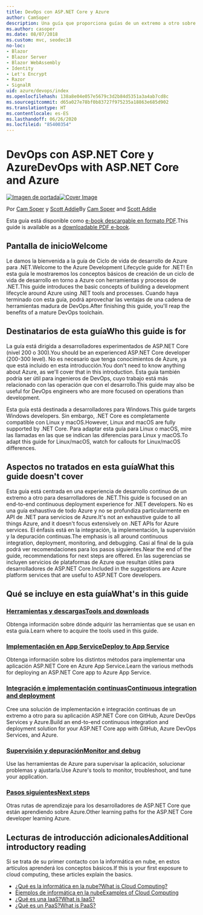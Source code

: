 ```yaml
---
title: DevOps con ASP.NET Core y Azure
author: CamSoper
description: Una guía que proporciona guías de un extremo a otro sobre cómo crear una canalización de DevOps para una aplicación ASP.NET Core hospedada en Azure.
ms.author: casoper
ms.date: 08/07/2018
ms.custom: mvc, seodec18
no-loc:
- Blazor
- Blazor Server
- Blazor WebAssembly
- Identity
- Let's Encrypt
- Razor
- SignalR
uid: azure/devops/index
ms.openlocfilehash: 138a8e04e057e5679c3d2b84d5351a3a4ab7cd8c
ms.sourcegitcommit: d65a027e78bf0b83727f975235a18863e685d902
ms.translationtype: HT
ms.contentlocale: es-ES
ms.lasthandoff: 06/26/2020
ms.locfileid: "85400354"
---
```

# <a name="devops-with-aspnet-core-and-azure"></a><span data-ttu-id="579f9-103">DevOps con ASP.NET Core y Azure</span><span class="sxs-lookup"><span data-stu-id="579f9-103">DevOps with ASP.NET Core and Azure</span></span>

<span data-ttu-id="579f9-104">[![Imagen de portada](./media/cover-large.png)](https://aka.ms/devopsbook)</span><span class="sxs-lookup"><span data-stu-id="579f9-104">[![Cover Image](./media/cover-large.png)](https://aka.ms/devopsbook)</span></span>

<span data-ttu-id="579f9-105">Por [Cam Soper](https://twitter.com/camsoper) y [Scott Addie](https://twitter.com/scottaddie)</span><span class="sxs-lookup"><span data-stu-id="579f9-105">By [Cam Soper](https://twitter.com/camsoper) and [Scott Addie](https://twitter.com/scottaddie)</span></span>

<span data-ttu-id="579f9-106">Esta guía está disponible como [e-book descargable en formato PDF](https://aka.ms/devopsbook).</span><span class="sxs-lookup"><span data-stu-id="579f9-106">This guide is available as a [downloadable PDF e-book](https://aka.ms/devopsbook).</span></span>

## <a name="welcome"></a><span data-ttu-id="579f9-107">Pantalla de inicio</span><span class="sxs-lookup"><span data-stu-id="579f9-107">Welcome</span></span> 

<span data-ttu-id="579f9-108">Le damos la bienvenida a la guía de Ciclo de vida de desarrollo de Azure para .NET.</span><span class="sxs-lookup"><span data-stu-id="579f9-108">Welcome to the Azure Development Lifecycle guide for .NET!</span></span> <span data-ttu-id="579f9-109">En esta guía le mostraremos los conceptos básicos de creación de un ciclo de vida de desarrollo en torno a Azure con herramientas y procesos de .NET.</span><span class="sxs-lookup"><span data-stu-id="579f9-109">This guide introduces the basic concepts of building a development lifecycle around Azure using .NET tools and processes.</span></span> <span data-ttu-id="579f9-110">Cuando haya terminado con esta guía, podrá aprovechar las ventajas de una cadena de herramientas madura de DevOps.</span><span class="sxs-lookup"><span data-stu-id="579f9-110">After finishing this guide, you'll reap the benefits of a mature DevOps toolchain.</span></span>

## <a name="who-this-guide-is-for"></a><span data-ttu-id="579f9-111">Destinatarios de esta guía</span><span class="sxs-lookup"><span data-stu-id="579f9-111">Who this guide is for</span></span>

<span data-ttu-id="579f9-112">La guía está dirigida a desarrolladores experimentados de ASP.NET Core (nivel 200 o 300).</span><span class="sxs-lookup"><span data-stu-id="579f9-112">You should be an experienced ASP.NET Core developer (200-300 level).</span></span> <span data-ttu-id="579f9-113">No es necesario que tenga conocimientos de Azure, ya que está incluido en esta introducción.</span><span class="sxs-lookup"><span data-stu-id="579f9-113">You don't need to know anything about Azure, as we'll cover that in this introduction.</span></span> <span data-ttu-id="579f9-114">Esta guía también podría ser útil para ingenieros de DevOps, cuyo trabajo está más relacionado con las operación que con el desarrollo.</span><span class="sxs-lookup"><span data-stu-id="579f9-114">This guide may also be useful for DevOps engineers who are more focused on operations than development.</span></span>

<span data-ttu-id="579f9-115">Esta guía está destinada a desarrolladores para Windows.</span><span class="sxs-lookup"><span data-stu-id="579f9-115">This guide targets Windows developers.</span></span> <span data-ttu-id="579f9-116">Sin embargo, .NET Core es completamente compatible con Linux y macOS.</span><span class="sxs-lookup"><span data-stu-id="579f9-116">However, Linux and macOS are fully supported by .NET Core.</span></span> <span data-ttu-id="579f9-117">Para adaptar esta guía para Linux o macOS, mire las llamadas en las que se indican las diferencias para Linux y macOS.</span><span class="sxs-lookup"><span data-stu-id="579f9-117">To adapt this guide for Linux/macOS, watch for callouts for Linux/macOS differences.</span></span>

## <a name="what-this-guide-doesnt-cover"></a><span data-ttu-id="579f9-118">Aspectos no tratados en esta guía</span><span class="sxs-lookup"><span data-stu-id="579f9-118">What this guide doesn't cover</span></span>

<span data-ttu-id="579f9-119">Esta guía está centrada en una experiencia de desarrollo continuo de un extremo a otro para desarrolladores de .NET.</span><span class="sxs-lookup"><span data-stu-id="579f9-119">This guide is focused on an end-to-end continuous deployment experience for .NET developers.</span></span> <span data-ttu-id="579f9-120">No es una guía exhaustiva de todo Azure y no se profundiza particularmente en API de .NET para servicios de Azure.</span><span class="sxs-lookup"><span data-stu-id="579f9-120">It's not an exhaustive guide to all things Azure, and it doesn't focus extensively on .NET APIs for Azure services.</span></span> <span data-ttu-id="579f9-121">El énfasis está en la integración, la implementación, la supervisión y la depuración continuas.</span><span class="sxs-lookup"><span data-stu-id="579f9-121">The emphasis is all around continuous integration, deployment, monitoring, and debugging.</span></span> <span data-ttu-id="579f9-122">Casi al final de la guía podrá ver recomendaciones para los pasos siguientes.</span><span class="sxs-lookup"><span data-stu-id="579f9-122">Near the end of the guide, recommendations for next steps are offered.</span></span> <span data-ttu-id="579f9-123">En las sugerencias se incluyen servicios de plataformas de Azure que resultan útiles para desarrolladores de ASP.NET Core.</span><span class="sxs-lookup"><span data-stu-id="579f9-123">Included in the suggestions are Azure platform services that are useful to ASP.NET Core developers.</span></span>

## <a name="whats-in-this-guide"></a><span data-ttu-id="579f9-124">Qué se incluye en esta guía</span><span class="sxs-lookup"><span data-stu-id="579f9-124">What's in this guide</span></span>

### <a name="tools-and-downloads"></a>[<span data-ttu-id="579f9-125">Herramientas y descargas</span><span class="sxs-lookup"><span data-stu-id="579f9-125">Tools and downloads</span></span>](xref:azure/devops/tools-and-downloads)

<span data-ttu-id="579f9-126">Obtenga información sobre dónde adquirir las herramientas que se usan en esta guía.</span><span class="sxs-lookup"><span data-stu-id="579f9-126">Learn where to acquire the tools used in this guide.</span></span>

### <a name="deploy-to-app-service"></a>[<span data-ttu-id="579f9-127">Implementación en App Service</span><span class="sxs-lookup"><span data-stu-id="579f9-127">Deploy to App Service</span></span>](xref:azure/devops/deploy-to-app-service)

<span data-ttu-id="579f9-128">Obtenga información sobre los distintos métodos para implementar una aplicación ASP.NET Core en Azure App Service.</span><span class="sxs-lookup"><span data-stu-id="579f9-128">Learn the various methods for deploying an ASP.NET Core app to Azure App Service.</span></span>

### <a name="continuous-integration-and-deployment"></a>[<span data-ttu-id="579f9-129">Integración e implementación continuas</span><span class="sxs-lookup"><span data-stu-id="579f9-129">Continuous integration and deployment</span></span>](xref:azure/devops/cicd)

<span data-ttu-id="579f9-130">Cree una solución de implementación e integración continuas de un extremo a otro para su aplicación ASP.NET Core con GitHub, Azure DevOps Services y Azure.</span><span class="sxs-lookup"><span data-stu-id="579f9-130">Build an end-to-end continuous integration and deployment solution for your ASP.NET Core app with GitHub, Azure DevOps Services, and Azure.</span></span>

### <a name="monitor-and-debug"></a>[<span data-ttu-id="579f9-131">Supervisión y depuración</span><span class="sxs-lookup"><span data-stu-id="579f9-131">Monitor and debug</span></span>](xref:azure/devops/monitor)

<span data-ttu-id="579f9-132">Use las herramientas de Azure para supervisar la aplicación, solucionar problemas y ajustarla.</span><span class="sxs-lookup"><span data-stu-id="579f9-132">Use Azure's tools to monitor, troubleshoot, and tune your application.</span></span>

### <a name="next-steps"></a>[<span data-ttu-id="579f9-133">Pasos siguientes</span><span class="sxs-lookup"><span data-stu-id="579f9-133">Next steps</span></span>](xref:azure/devops/next-steps)

<span data-ttu-id="579f9-134">Otras rutas de aprendizaje para los desarrolladores de ASP.NET Core que están aprendiendo sobre Azure.</span><span class="sxs-lookup"><span data-stu-id="579f9-134">Other learning paths for the ASP.NET Core developer learning Azure.</span></span>

## <a name="additional-introductory-reading"></a><span data-ttu-id="579f9-135">Lecturas de introducción adicionales</span><span class="sxs-lookup"><span data-stu-id="579f9-135">Additional introductory reading</span></span>

<span data-ttu-id="579f9-136">Si se trata de su primer contacto con la informática en nube, en estos artículos aprenderá los conceptos básicos.</span><span class="sxs-lookup"><span data-stu-id="579f9-136">If this is your first exposure to cloud computing, these articles explain the basics.</span></span>

* [<span data-ttu-id="579f9-137">¿Qué es la informática en la nube?</span><span class="sxs-lookup"><span data-stu-id="579f9-137">What is Cloud Computing?</span></span>](https://azure.microsoft.com/overview/what-is-cloud-computing/)
* [<span data-ttu-id="579f9-138">Ejemplos de informática en la nube</span><span class="sxs-lookup"><span data-stu-id="579f9-138">Examples of Cloud Computing</span></span>](https://azure.microsoft.com/overview/examples-of-cloud-computing/)
* [<span data-ttu-id="579f9-139">¿Qué es una IaaS?</span><span class="sxs-lookup"><span data-stu-id="579f9-139">What is IaaS?</span></span>](https://azure.microsoft.com/overview/what-is-iaas/)
* [<span data-ttu-id="579f9-140">¿Qué es un PaaS?</span><span class="sxs-lookup"><span data-stu-id="579f9-140">What is PaaS?</span></span>](https://azure.microsoft.com/overview/what-is-paas/)
